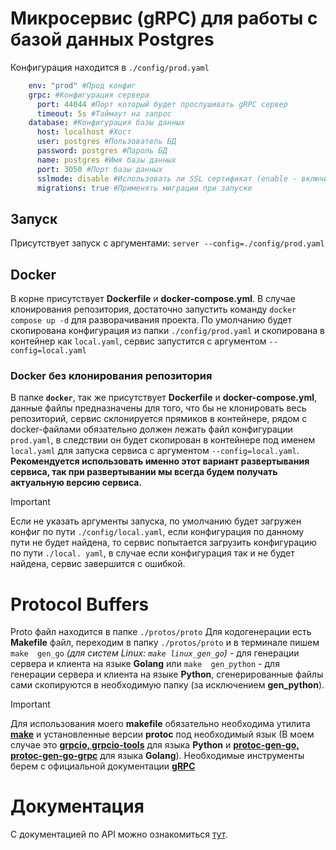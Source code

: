 # Микросервис (gRPC) для работы с базой данных Postgres
Конфигурация находится в ```./config/prod.yaml```
```yaml
    env: "prod" #Прод конфиг
    grpc: #Конфигурация сервера
      port: 44044 #Порт который будет прослушивать gRPC сервер
      timeout: 5s #Таймаут на запрос
    database: #Конфигурация базы данных
      host: localhost #Хост
      user: postgres #Пользователь БД
      password: postgres #Пароль БД
      name: postgres #Имя базы данных
      port: 3050 #Порт базы данных
      sslmode: disable #Использовать ли SSL сертификат (enable - включить)
      migrations: true #Применять миграции при запуске
```

## Запуск
Присутствует запуск с аргументами: ```server --config=./config/prod.yaml```

## Docker
В корне присутствует **Dockerfile** и **docker-compose.yml**. В случае клонирования репозитория, достаточно 
запустить команду ```docker compose up -d``` для разворачивания проекта. По умолчанию будет скопирована конфигурация 
из папки ```./config/prod.yaml``` и скопирована в контейнер как ```local.yaml```, сервис запустится с аргументом 
```--config=local.yaml```
### Docker без клонирования репозитория
В папке **```docker```**, так же присутствует **Dockerfile** и **docker-compose.yml**, данные файлы предназначены 
для того, что бы не клонировать весь репозиторий, сервис склонируется прямиков в контейнере, рядом с docker-файлами 
обязательно должен лежать файл конфигурации ```prod.yaml```, в следствии он будет скопирован в контейнере под именем 
```local.yaml``` 
для 
запуска сервиса с аргументом ```--config=local.yaml```. **Рекомендуется использовать именно этот вариант 
развертывания сервиса, так при развертывании мы всегда будем получать актуальную версию сервиса.**

> [!IMPORTANT]
> Если не указать аргументы запуска, по умолчанию будет загружен конфиг по пути ```./config/local.yaml```, если 
> конфигурация по данному пути не будет найдена, то сервис попытается загрузить конфигурацию по пути ```./local.
> yaml```, в случае если конфигурация так и не будет найдена, сервис завершится с ошибкой.

# Protocol Buffers
Proto файл находится в папке ```./protos/proto```
Для кодогенерации есть **Makefile** файл, переходим в папку ```./protos/proto``` и в терминале пишем ```make 
gen_go``` *(для систем Linux: ```make linux_gen_go```)* - для генерации сервера и клиента на языке **Golang** или ```make 
gen_python``` - 
для 
генерации 
сервера и клиента на языке **Python**, 
сгенерированные файлы сами скопируются в необходимую папку (за исключением **gen_python**).

> [!IMPORTANT]
> Для использования моего **makefile** обязательно необходима утилита **[make](https://www.make.com/en)** и установленные версии **protoc** 
> под 
> необходимый язык (В моем случае это **[grpcio, grpcio-tools](https://grpc.io/docs/languages/python/quickstart/)** для языка **Python** и **[protoc-gen-go, 
> protoc-gen-go-grpc](https://grpc.io/docs/languages/go/quickstart/)** для языка 
> **Golang**). 
> Необходимые инструменты берем с официальной документации **[gRPC](https://grpc.io/)**

# Документация
С документацией по API можно ознакомиться [тут](https://github.com/PomoschDev/ServiceDatabase/blob/main/doc/docs.md).